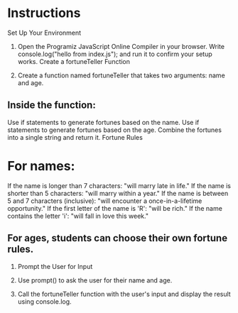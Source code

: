 # Instructions
Set Up Your Environment

1. Open the Programiz JavaScript Online Compiler in your browser.
Write console.log("hello from index.js"); and run it to confirm your setup works.
Create a fortuneTeller Function

2. Create a function named fortuneTeller that takes two arguments: name and age.

## Inside the function:
Use if statements to generate fortunes based on the name.
Use if statements to generate fortunes based on the age.
Combine the fortunes into a single string and return it.
Fortune Rules

# For names:

If the name is longer than 7 characters: "will marry late in life."
If the name is shorter than 5 characters: "will marry within a year."
If the name is between 5 and 7 characters (inclusive): "will encounter a once-in-a-lifetime opportunity."
If the first letter of the name is 'R': "will be rich."
If the name contains the letter 'i': "will fall in love this week."
## For ages, students can choose their own fortune rules. 

1. Prompt the User for Input

2. Use prompt() to ask the user for their name and age.
3. Call the fortuneTeller function with the user's input and display the result using console.log.